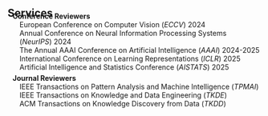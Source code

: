 <h2 id="publications" style="margin: 2px 0px -15px;">Services</h2>

<h4 style="margin:0 10px 0;">Conference Reviewers</h4>

<ul style="margin:0 0 5px;">
  European Conference on Computer Vision (<em>ECCV</em>) 2024<br>
  Annual Conference on Neural Information Processing Systems (<em>NeurIPS</em>) 2024<br>
  The Annual AAAI Conference on Artificial Intelligence (<em>AAAI</em>) 2024-2025<br>
  International Conference on Learning Representations (<em>ICLR</em>) 2025<br>
  Artificial Intelligence and Statistics Conference (<em>AISTATS</em>) 2025<br>
</ul> 

<h4 style="margin:0 10px 0;">Journal Reviewers</h4>

<ul style="margin:0 0 20px;">
  IEEE Transactions on Pattern Analysis and Machine Intelligence (<em>TPMAI</em>) <br>
  IEEE Transactions on Knowledge and Data Engineering (<em>TKDE</em>) <br>
  ACM Transactions on Knowledge Discovery from Data (<em>TKDD</em>) <br>
</ul>
